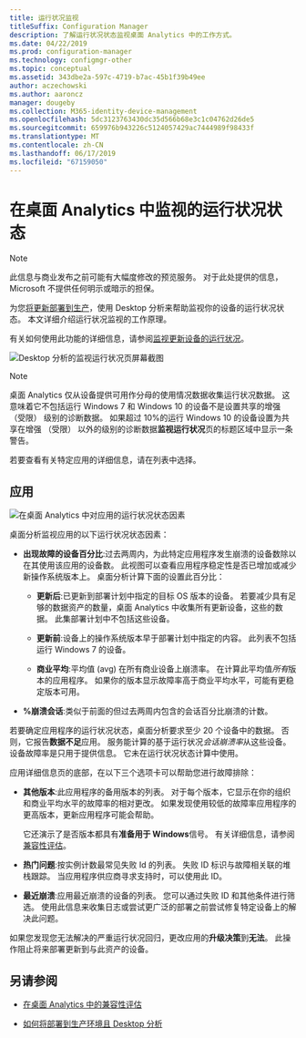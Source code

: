 ```yaml
---
title: 运行状况监视
titleSuffix: Configuration Manager
description: 了解运行状况状态监视桌面 Analytics 中的工作方式。
ms.date: 04/22/2019
ms.prod: configuration-manager
ms.technology: configmgr-other
ms.topic: conceptual
ms.assetid: 343dbe2a-597c-4719-b7ac-45b1f39b49ee
author: aczechowski
ms.author: aaroncz
manager: dougeby
ms.collection: M365-identity-device-management
ms.openlocfilehash: 5dc3123763430dc35d566b68e3c1c04762d26de5
ms.sourcegitcommit: 659976b943226c5124057429ac7444989f98433f
ms.translationtype: MT
ms.contentlocale: zh-CN
ms.lasthandoff: 06/17/2019
ms.locfileid: "67159050"
---
```

# <a name="health-status-monitoring-in-desktop-analytics"></a>在桌面 Analytics 中监视的运行状况状态

> [!Note]  
> 此信息与商业发布之前可能有大幅度修改的预览服务。 对于此处提供的信息，Microsoft 不提供任何明示或暗示的担保。  

为您[将更新部署到生产](/sccm/desktop-analytics/deploy-prod)，使用 Desktop 分析来帮助监视你的设备的运行状况状态。 本文详细介绍运行状况监视的工作原理。

有关如何使用此功能的详细信息，请参阅[监视更新设备的运行状况](/sccm/desktop-analytics/deploy-prod#bkmk_monitor)。

![Desktop 分析的监视运行状况页屏幕截图](media/monitor-health.png)

> [!NOTE]  
> 桌面 Analytics 仅从设备提供可用作分母的使用情况数据收集运行状况数据。 这意味着它不包括运行 Windows 7 和 Windows 10 的设备不是设置共享的增强 （受限） 级别的诊断数据。 如果超过 10%的运行 Windows 10 的设备设置为共享在增强 （受限） 以外的级别的诊断数据**监视运行状况**页的标题区域中显示一条警告。  

若要查看有关特定应用的详细信息，请在列表中选择。



## <a name="apps"></a>应用

![在桌面 Analytics 中对应用的运行状况状态因素](media/monitor-health-status-factors.png)

桌面分析监视应用的以下运行状况状态因素：

- **出现故障的设备百分比**:过去两周内，为此特定应用程序发生崩溃的设备数除以在其使用该应用的设备数。 此视图可以查看应用程序稳定性是否已增加或减少新操作系统版本上。 桌面分析计算下面的设置此百分比：  

    - **更新后**:已更新到部署计划中指定的目标 OS 版本的设备。 若要减少具有足够的数据资产的数量，桌面 Analytics 中收集所有更新设备，这些的数据。 此集部署计划中不包括这些设备。  

    - **更新前**:设备上的操作系统版本早于部署计划中指定的内容。 此列表不包括运行 Windows 7 的设备。  

    - **商业平均**:平均值 (avg) 在所有商业设备上崩溃率。 在计算此平均值*所有*版本的应用程序。 如果你的版本显示故障率高于商业平均水平，可能有更稳定版本可用。  

- **%崩溃会话**:类似于前面的但过去两周内包含的会话百分比崩溃的计数。  

若要确定应用程序的运行状况状态，桌面分析要求至少 20 个设备中的数据。 否则，它报告**数据不足**应用。 服务能计算的基于运行状况*会话崩溃率*从这些设备。 设备故障率是只用于提供信息。 它未在运行状况状态计算中使用。

应用详细信息页的底部，在以下三个选项卡可以帮助您进行故障排除：

- **其他版本**:此应用程序的备用版本的列表。 对于每个版本，它显示在你的组织和商业平均水平的故障率的相对更改。 如果发现使用较低的故障率应用程序的更高版本，更新应用程序可能会帮助。  

    它还演示了是否版本都具有**准备用于 Windows**信号。 有关详细信息，请参阅[兼容性评估](/sccm/desktop-analytics/compat-assessment#risk-assessment-engine)。  

- **热门问题**:按实例计数最常见失败 Id 的列表。 失败 ID 标识与故障相关联的堆栈跟踪。 当应用程序供应商寻求支持时，可以使用此 ID。  

- **最近崩溃**:应用最近崩溃的设备的列表。 您可以通过失败 ID 和其他条件进行筛选。 使用此信息来收集日志或尝试更广泛的部署之前尝试修复特定设备上的解决此问题。  

如果您发现您无法解决的严重运行状况回归，更改应用的**升级决策**到**无法**。 此操作阻止将来部署更新到与此资产的设备。


## <a name="see-also"></a>另请参阅

- [在桌面 Analytics 中的兼容性评估](/sccm/desktop-analytics/compat-assessment)  

- [如何将部署到生产环境且 Desktop 分析](/sccm/desktop-analytics/deploy-prod)  
